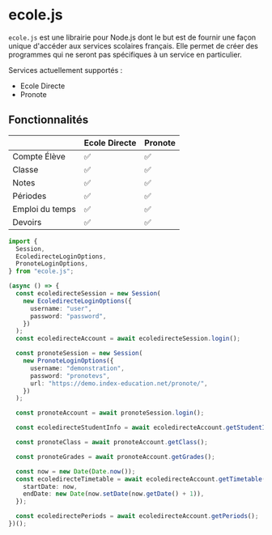 # ecole.js

`ecole.js` est une librairie pour Node.js dont le but est de fournir une façon unique d'accéder aux services scolaires français. Elle permet de créer des programmes qui ne seront pas spécifiques à un service en particulier.

Services actuellement supportés : 
* Ecole Directe
* Pronote

## Fonctionnalités

|                 | Ecole Directe | Pronote |
| --------------- | ------------- | ------- |
| Compte Élève    | ✅             | ✅       |
| Classe          | ✅             | ✅       |
| Notes           | ✅             | ✅       |
| Périodes        | ✅             | ✅       |
| Emploi du temps | ✅             | ✅       |
| Devoirs         | ✅             | ✅       |


```typescript
import {
  Session,
  EcoledirecteLoginOptions,
  PronoteLoginOptions,
} from "ecole.js";

(async () => {
  const ecoledirecteSession = new Session(
    new EcoledirecteLoginOptions({
      username: "user",
      password: "password",
    })
  );
  const ecoledirecteAccount = await ecoledirecteSession.login();

  const pronoteSession = new Session(
    new PronoteLoginOptions({
      username: "demonstration",
      password: "pronotevs",
      url: "https://demo.index-education.net/pronote/",
    })
  );

  const pronoteAccount = await pronoteSession.login();

  const ecoledirecteStudentInfo = await ecoledirecteAccount.getStudentInfo();

  const pronoteClass = await pronoteAccount.getClass();

  const pronoteGrades = await pronoteAccount.getGrades();

  const now = new Date(Date.now());
  const ecoledirecteTimetable = await ecoledirecteAccount.getTimetable({
    startDate: now,
    endDate: new Date(now.setDate(now.getDate() + 1)),
  });

  const ecoledirectePeriods = await ecoledirecteAccount.getPeriods();
})();
```
